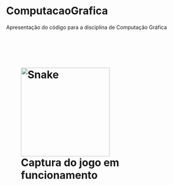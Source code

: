 # ComputacaoGrafica
Apresentação do código para a disciplina de Computação Gráfica
<br>
<h1 * Apresentando o game "Snake">
<br>
  <figure>
    <img src = "https://i.imgur.com/T559Hzs.png" alt = "Snake" heidth = "240" width = "240">
    <figcaption>Captura do jogo em funcionamento</figcaption>
  <figure/>
